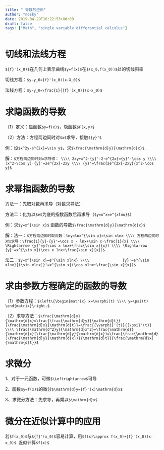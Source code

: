 ```yaml
---
title: " 导数的应用"
author: "nosky"
date: 2019-04-29T16:22:53+08:00
draft: false
tags: ["Math", "single variable differential calculus"]
---
```


# 切线和法线方程

`${f}'(x_0)$`在几何上表示曲线`$y=f(x)$`在`$(x_0,f(x_0))$`处的切线斜率

切线方程：`$y-y_0={f}'(x_0)(x-X_0)$`

法线方程：`$y-y_0=\frac{1}{{f}'(x_0)}(x-x_0)$`

# 求隐函数的导数

（1）定义：显函数`$y=f(x)$`，隐函数`$F(x,y)$`

（2）方法：方程两边同时对`$x$`求导，接触`${y}'$`

例：设`$x^2y-e^{2x}=\sin y$`，求`$\frac{\mathrm{d}y}{\mathrm{d}x}$`.

解：`$方程两边同时对x求导得： \\\\
     2xy+x^2·{y}'-2·e^{2x}={y}'·\cos y \\\\
     (x^2-\cos y)·{y}'=2e^{2x}-2xy \\\\
     {y}'=\frac{2e^{2x}-2xy}{x^2-\cos y}$`

# 求幂指函数的导数

方法一：先取对数再求导（对数求导法）

方法二：化为以`$e$`为底的指数函数后再求导（`$y=u^x=e^{xlnu}$`）

例：求`$y=x^{\sin x}$` 函数的导数`$\frac{\mathrm{d}y}{\mathrm{d}x}$`

解：法一：`$方程两边同时取对数：lny=lnx^{\sin x}=\sin xlnx \\\\
          方程两边同时对x求导：\frac{1}{y}·{y}'=\cos x · lnx+\sin x·\frac{1}{x} \\\\
          \Rightarrow {y}'=y(\cos x lnx+\frac{\sin x}{x}) \\\\
          \Rightarrow {y}'=x^{\sin x}(\cos x lnx+\frac{\sin x}{x})$`

​		法二：`$y=x^{\sin x}=e^{\sin xlnx} \\\\
​              {y}'=e^{\sin xlnx}{(\sin xlnx)}'=x^{\sin x}(\cos xlnx+\frac{\sin x}{x})$`

# 求由参数方程确定的函数的导数

（1）参数方程：`$\left\{\begin{matrix} x=\varphi(t) \\\\ y=\psi(t) \end{matrix}\right.$`

（2）求导方法：`$\frac{\mathrm{d}y}{\mathrm{d}x}=\frac{\frac{\mathrm{d}y}{\mathrm{d}t}}{\frac{\mathrm{d}x}{\mathrm{d}t}}=\frac{{\varphi}'(t)}{{\psi}'(t)} \\\\
             \frac{\mathrm{d^2}y}{\mathrm{d}x^2}=\frac{\mathrm{d}}{\mathrm{d}x}(\frac{\mathrm{d}y}{\mathrm{d}x})=\frac{\frac{\mathrm{d}(\frac{\mathrm{d}y}{\mathrm{d}x})}{\mathrm{d}t}}{\frac{\mathrm{d}x}{\mathrm{d}t}}$` 

# 求微分

1、对于一元函数，可微`$\Leftrightarrow$`可导

2、函数`$y=f(x)$`的微分`$\mathrm{d}y={f}'(x)\mathrm{d}x$`

3、求微分方法：先求导，再乘以`$\mathrm{d}x$`

# 微分在近似计算中的应用

若`$f(x_0)$`与`${f}'(x_0)$`容易计算，用`$f(x)\approx f(x_0)+{f}'(x_0)(x-x_0)$ `近似计算`$f(x)$`